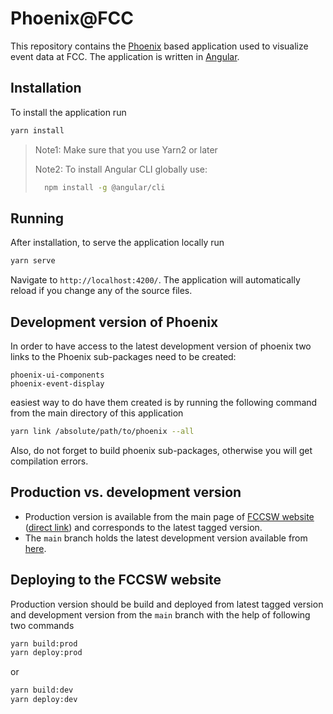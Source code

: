 # Phoenix@FCC

This repository contains the [Phoenix](https://hepsoftwarefoundation.org/phoenix/)
based application used to visualize event data at FCC. The application is written
in [Angular](https://angular.dev/).

## Installation

To install the application run
```sh
yarn install
```

>
> Note1: Make sure that you use Yarn2 or later
>
> Note2: To install Angular CLI globally use:
> ```sh
>   npm install -g @angular/cli
> ```


## Running

After installation, to serve the application locally run
```sh
yarn serve
````
Navigate to `http://localhost:4200/`. The application will automatically
reload if you change any of the source files.


## Development version of Phoenix

In order to have access to the latest development version of phoenix two links
to the Phoenix sub-packages need to be created:
```
phoenix-ui-components
phoenix-event-display
```
easiest way to do have them created is by running the following command from
the main directory of this application
```sh
yarn link /absolute/path/to/phoenix --all
```
Also, do not forget to build phoenix sub-packages, otherwise you will get
compilation errors.


## Production vs. development version

* Production version is available from the main page of [FCCSW website][fccsw]
    ([direct link][produrl]) and corresponds to the latest tagged version.
* The `main` branch holds the latest development version available from
    [here][develurl].


## Deploying to the FCCSW website

Production version should be build and deployed from latest tagged version and
development version from the `main` branch with the help of following two
commands
```sh
yarn build:prod
yarn deploy:prod
```
or
```sh
yarn build:dev
yarn deploy:dev
```

[fccsw]: https://fccsw.web.cern.ch/fccsw/
[produrl]: https://fccsw.web.cern.ch/fccsw/phoenix/
[develurl]: https://fccsw.web.cern.ch/fccsw/phoenix-dev/

